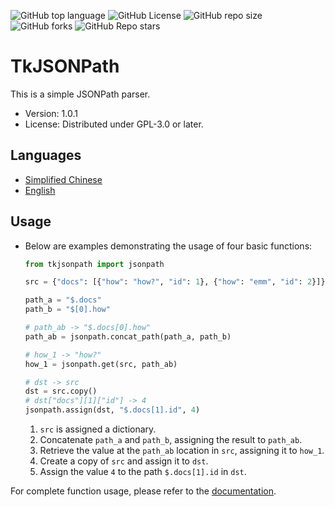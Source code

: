 ![GitHub top language](https://img.shields.io/github/languages/top/thiliapr/tkjsonpath)
![GitHub License](https://img.shields.io/badge/license-GPL--3.0--or--later-blue)
![GitHub repo size](https://img.shields.io/github/repo-size/thiliapr/tkjsonpath)
![GitHub forks](https://img.shields.io/github/forks/thiliapr/tkjsonpath)
![GitHub Repo stars](https://img.shields.io/github/stars/thiliapr/tkjsonpath)

# TkJSONPath
This is a simple JSONPath parser.
- Version: 1.0.1
- License: Distributed under GPL-3.0 or later.

## Languages
- [Simplified Chinese](README.zh-CN.md)
- [English](README.md)

## Usage
- Below are examples demonstrating the usage of four basic functions:
  ```python
  from tkjsonpath import jsonpath
  
  src = {"docs": [{"how": "how?", "id": 1}, {"how": "emm", "id": 2}]}
  
  path_a = "$.docs"
  path_b = "$[0].how"
  
  # path_ab -> "$.docs[0].how"
  path_ab = jsonpath.concat_path(path_a, path_b)
  
  # how_1 -> "how?"
  how_1 = jsonpath.get(src, path_ab)
  
  # dst -> src
  dst = src.copy()
  # dst["docs"][1]["id"] -> 4
  jsonpath.assign(dst, "$.docs[1].id", 4)
  ```
  1. `src` is assigned a dictionary.
  2. Concatenate `path_a` and `path_b`, assigning the result to `path_ab`.
  3. Retrieve the value at the `path_ab` location in `src`, assigning it to `how_1`.
  4. Create a copy of `src` and assign it to `dst`.
  5. Assign the value `4` to the path `$.docs[1].id` in `dst`.

For complete function usage, please refer to the [documentation](docs/index.md).
